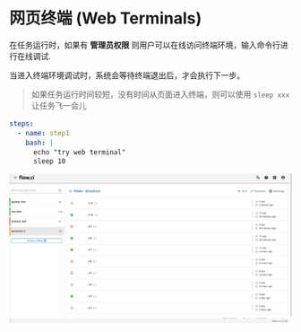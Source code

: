 # 网页终端 (Web Terminals)

在任务运行时，如果有 __管理员权限__ 则用户可以在线访问终端环境，输入命令行进行在线调试.

当进入终端环境调试时，系统会等待终端退出后，才会执行下一步。

> 如果任务运行时间较短，没有时间从页面进入终端，则可以使用 `sleep xxx` 让任务飞一会儿

```yaml
steps:
  - name: step1
    bash: |
      echo "try web terminal"
      sleep 10
```

![web terminal](../../images/job/terminal.gif)
